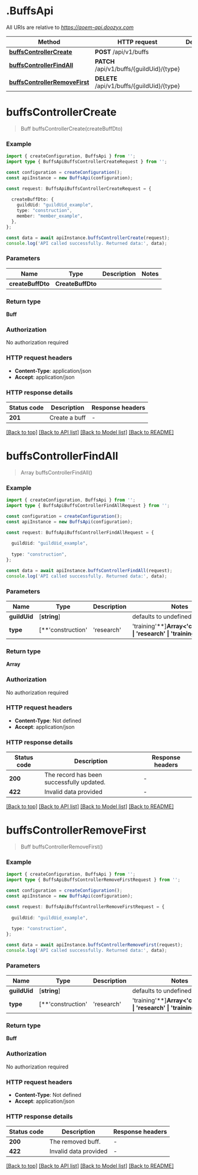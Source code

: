 # .BuffsApi

All URIs are relative to *https://aoem-api.doozyx.com*

Method | HTTP request | Description
------------- | ------------- | -------------
[**buffsControllerCreate**](BuffsApi.md#buffsControllerCreate) | **POST** /api/v1/buffs | 
[**buffsControllerFindAll**](BuffsApi.md#buffsControllerFindAll) | **PATCH** /api/v1/buffs/{guildUid}/{type} | 
[**buffsControllerRemoveFirst**](BuffsApi.md#buffsControllerRemoveFirst) | **DELETE** /api/v1/buffs/{guildUid}/{type} | 


# **buffsControllerCreate**
> Buff buffsControllerCreate(createBuffDto)


### Example


```typescript
import { createConfiguration, BuffsApi } from '';
import type { BuffsApiBuffsControllerCreateRequest } from '';

const configuration = createConfiguration();
const apiInstance = new BuffsApi(configuration);

const request: BuffsApiBuffsControllerCreateRequest = {
  
  createBuffDto: {
    guildUid: "guildUid_example",
    type: "construction",
    member: "member_example",
  },
};

const data = await apiInstance.buffsControllerCreate(request);
console.log('API called successfully. Returned data:', data);
```


### Parameters

Name | Type | Description  | Notes
------------- | ------------- | ------------- | -------------
 **createBuffDto** | **CreateBuffDto**|  |


### Return type

**Buff**

### Authorization

No authorization required

### HTTP request headers

 - **Content-Type**: application/json
 - **Accept**: application/json


### HTTP response details
| Status code | Description | Response headers |
|-------------|-------------|------------------|
**201** | Create a buff |  -  |

[[Back to top]](#) [[Back to API list]](README.md#documentation-for-api-endpoints) [[Back to Model list]](README.md#documentation-for-models) [[Back to README]](README.md)

# **buffsControllerFindAll**
> Array<Buff> buffsControllerFindAll()


### Example


```typescript
import { createConfiguration, BuffsApi } from '';
import type { BuffsApiBuffsControllerFindAllRequest } from '';

const configuration = createConfiguration();
const apiInstance = new BuffsApi(configuration);

const request: BuffsApiBuffsControllerFindAllRequest = {
  
  guildUid: "guildUid_example",
  
  type: "construction",
};

const data = await apiInstance.buffsControllerFindAll(request);
console.log('API called successfully. Returned data:', data);
```


### Parameters

Name | Type | Description  | Notes
------------- | ------------- | ------------- | -------------
 **guildUid** | [**string**] |  | defaults to undefined
 **type** | [**&#39;construction&#39; | &#39;research&#39; | &#39;training&#39;**]**Array<&#39;construction&#39; &#124; &#39;research&#39; &#124; &#39;training&#39;>** |  | defaults to undefined


### Return type

**Array<Buff>**

### Authorization

No authorization required

### HTTP request headers

 - **Content-Type**: Not defined
 - **Accept**: application/json


### HTTP response details
| Status code | Description | Response headers |
|-------------|-------------|------------------|
**200** | The record has been successfully updated. |  -  |
**422** | Invalid data provided |  -  |

[[Back to top]](#) [[Back to API list]](README.md#documentation-for-api-endpoints) [[Back to Model list]](README.md#documentation-for-models) [[Back to README]](README.md)

# **buffsControllerRemoveFirst**
> Buff buffsControllerRemoveFirst()


### Example


```typescript
import { createConfiguration, BuffsApi } from '';
import type { BuffsApiBuffsControllerRemoveFirstRequest } from '';

const configuration = createConfiguration();
const apiInstance = new BuffsApi(configuration);

const request: BuffsApiBuffsControllerRemoveFirstRequest = {
  
  guildUid: "guildUid_example",
  
  type: "construction",
};

const data = await apiInstance.buffsControllerRemoveFirst(request);
console.log('API called successfully. Returned data:', data);
```


### Parameters

Name | Type | Description  | Notes
------------- | ------------- | ------------- | -------------
 **guildUid** | [**string**] |  | defaults to undefined
 **type** | [**&#39;construction&#39; | &#39;research&#39; | &#39;training&#39;**]**Array<&#39;construction&#39; &#124; &#39;research&#39; &#124; &#39;training&#39;>** |  | defaults to undefined


### Return type

**Buff**

### Authorization

No authorization required

### HTTP request headers

 - **Content-Type**: Not defined
 - **Accept**: application/json


### HTTP response details
| Status code | Description | Response headers |
|-------------|-------------|------------------|
**200** | The removed buff. |  -  |
**422** | Invalid data provided |  -  |

[[Back to top]](#) [[Back to API list]](README.md#documentation-for-api-endpoints) [[Back to Model list]](README.md#documentation-for-models) [[Back to README]](README.md)


